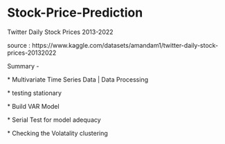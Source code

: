 # Stock-Price-Prediction

<p> Twitter Daily Stock Prices 2013-2022
<p> source : https://www.kaggle.com/datasets/amandam1/twitter-daily-stock-prices-20132022

<p> Summary - <p>
<p> * Multivariate Time Series Data | Data Processing
<P> * testing stationary
<p> * Build VAR Model
<p> * Serial Test for model adequacy
<P> * Checking the Volatality clustering
